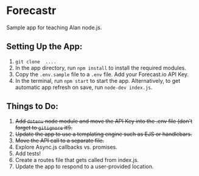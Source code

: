 Forecastr
=========

Sample app for teaching Alan node.js.

Setting Up the App:
-------------------

1. `git clone  ....`
2. In the app directory, run `npm install` to install the required modules.
3. Copy the `.env.sample` file to a `.env` file. Add your Forecast.io API Key.
4. In the terminal, run `npm start` to start the app. Alternatively, to get automatic app refresh on save, run `node-dev index.js`.

Things to Do:
------------

1. ~~Add `dotenv` node module and move the API Key into the .env file (don't forget to `gitignore` it!).~~
2. ~~Update the app to use a templating engine such as EJS or handlebars.~~
3. ~~Move the API call to a separate file.~~
4. Explore Async.js callbacks vs. promises.
5. Add tests!
6. Create a routes file that gets called from index.js.
7. Update the app to respond to a user-provided location.
